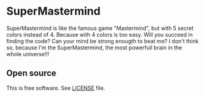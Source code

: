 # SuperMastermind

SuperMastermind is like the famous game "Mastermind", but with 5 secret colors instead of 4. Because with 4 colors is too easy. Will you succeed in finding the code? Can your mind be strong enougth to beat me? I don't think so, because I'm the SuperMastermind, the most powerfull brain in the whole universe!!!

## Open source

This is free software. See [LICENSE](LICENSE) file.
